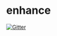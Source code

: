 # enhance

[![Gitter](https://badges.gitter.im/Join%20Chat.svg)](https://gitter.im/w33ble/enhance?utm_source=badge&utm_medium=badge&utm_campaign=pr-badge&utm_content=badge)